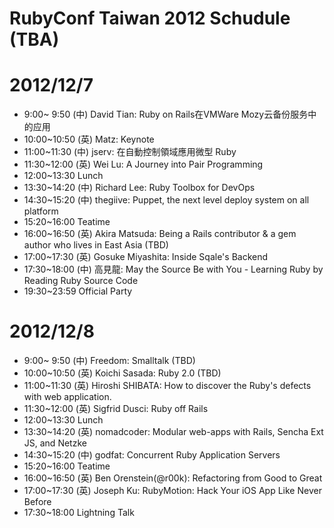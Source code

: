 RubyConf Taiwan 2012 Schudule (TBA)
==

2012/12/7
===

* 9:00~ 9:50 (中) David Tian: Ruby on Rails在VMWare Mozy云备份服务中的应用
* 10:00~10:50 (英) Matz: Keynote
* 11:00~11:30 (中) jserv: 在自動控制領域應用微型 Ruby
* 11:30~12:00 (英) Wei Lu: A Journey into Pair Programming
* 12:00~13:30 Lunch
* 13:30~14:20 (中) Richard Lee: Ruby Toolbox for DevOps
* 14:30~15:20 (中) thegiive: Puppet, the next level deploy system on all platform
* 15:20~16:00 Teatime
* 16:00~16:50 (英) Akira Matsuda: Being a Rails contributor & a gem author who lives in East Asia (TBD)
* 17:00~17:30 (英) Gosuke Miyashita: Inside Sqale's Backend
* 17:30~18:00 (中) 高見龍: May the Source Be with You - Learning Ruby by Reading Ruby Source Code
* 19:30~23:59 Official Party

2012/12/8
===

* 9:00~ 9:50 (中) Freedom: Smalltalk (TBD)
* 10:00~10:50 (英) Koichi Sasada: Ruby 2.0 (TBD)
* 11:00~11:30 (英) Hiroshi SHIBATA: How to discover the Ruby's defects with web application.
* 11:30~12:00 (英) Sigfrid Dusci: Ruby off Rails
* 12:00~13:30 Lunch
* 13:30~14:20 (英) nomadcoder: Modular web-apps with Rails, Sencha Ext JS, and Netzke 
* 14:30~15:20 (中) godfat: Concurrent Ruby Application Servers
* 15:20~16:00 Teatime
* 16:00~16:50 (英) Ben Orenstein(@r00k): Refactoring from Good to Great
* 17:00~17:30 (英) Joseph Ku: RubyMotion: Hack Your iOS App Like Never Before
* 17:30~18:00 Lightning Talk